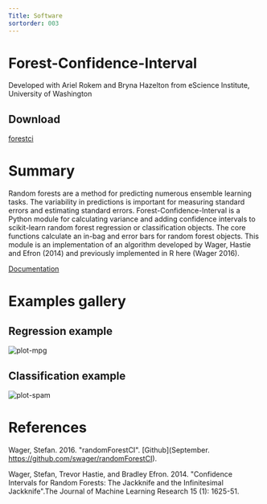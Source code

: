 ```yaml
---
Title: Software
sortorder: 003
---
```

# Forest-Confidence-Interval 
Developed with Ariel Rokem and  Bryna Hazelton from eScience Institute, University of Washington

## Download
[forestci](https://pypi.python.org/pypi/forestci/0.1)

# Summary
Random forests are a method for predicting numerous ensemble learning tasks. The variability in predictions is important for measuring standard errors and estimating standard errors. Forest-Confidence-Interval is a Python module for calculating variance and adding confidence intervals to scikit-learn random forest regression or classification objects. The core functions calculate an in-bag and error bars for random forest objects. This module is an implementation of an algorithm developed by Wager, Hastie and Efron (2014) and previously implemented in R here (Wager 2016).

[Documentation](http://contrib.scikit-learn.org/forest-confidence-interval/)

# Examples gallery
## Regression example
![plot-mpg](../../images/plot_mpg.png)

## Classification example
![plot-spam](../../images/plot_spam.png)

# References

Wager, Stefan. 2016. "randomForestCI". [Github](September. https://github.com/swager/randomForestCI).

Wager, Stefan, Trevor Hastie, and Bradley Efron. 2014. "Confidence Intervals for Random Forests: The Jackknife and the Infinitesimal Jackknife".The Journal of Machine Learning Research 15 (1): 1625-51.

